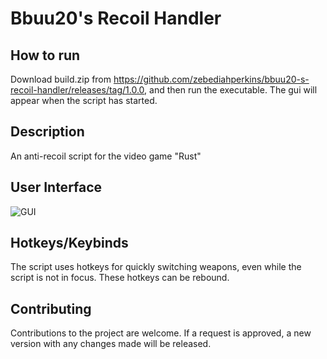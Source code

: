 # Bbuu20's Recoil Handler

## How to run
Download build.zip from https://github.com/zebediahperkins/bbuu20-s-recoil-handler/releases/tag/1.0.0, and then run the executable. The gui will appear when the script has started.

## Description
An anti-recoil script for the video game "Rust"

## User Interface
![GUI](https://i.imgur.com/PmOdfav.png)

## Hotkeys/Keybinds
The script uses hotkeys for quickly switching weapons, even while the script is not in focus. These hotkeys can be rebound.

## Contributing
Contributions to the project are welcome. If a request is approved, a new version with any changes made will be released.
